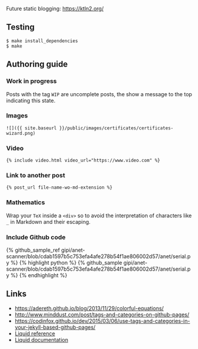 Future static blogging: https://ktln2.org/

## Testing


    $ make install_dependencies
    $ make

## Authoring guide

### Work in progress

Posts with the tag ``WIP`` are uncomplete posts, the show a message to the top
indicating this state.

### Images

```
![]({{ site.baseurl }}/public/images/certificates/certificates-wizard.png)
```

### Video

    {% include video.html video_url="https://www.video.com" %}

### Link to another post

    {% post_url file-name-wo-md-extension %}

### Mathematics

Wrap your ``TeX`` inside a ``<div>`` so to avoid the interpretation
of characters like ``_`` in Markdown and their escaping.

### Include Github code

{% github_sample_ref gipi/anet-scanner/blob/cdab1597b5c753efa4afe278b54f1ae806002d57/anet/serial.py %}
{% highlight python %}
{% github_sample gipi/anet-scanner/blob/cdab1597b5c753efa4afe278b54f1ae806002d57/anet/serial.py %}
{% endhighlight %}

## Links

 - https://adereth.github.io/blog/2013/11/29/colorful-equations/
 - http://www.minddust.com/post/tags-and-categories-on-github-pages/
 - https://codinfox.github.io/dev/2015/03/06/use-tags-and-categories-in-your-jekyll-based-github-pages/
 - [Liquid reference](https://docs.shopify.com/themes/liquid)
 - [Liquid documentation](https://github.com/Shopify/liquid/wiki/Liquid-for-Designers)
